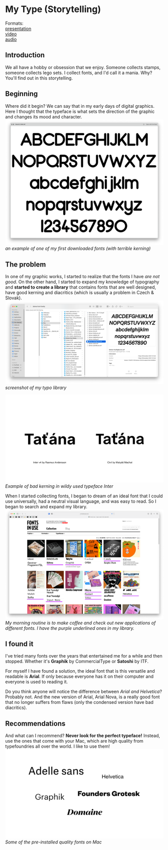 # My Type (Storytelling)

Formats:\
[presentation](presentation/storytelling.pdf)\
[video](video/storytelling.mp4)\
[audio](Audio/storytelling.mp3)


## Introduction
We all have a hobby or obsession that we enjoy. Someone collects stamps, someone collects lego sets. I collect fonts, and I'd call it a mania. Why? You'll find out in this storytelling.

## Beginning
Where did it begin? We can say that in my early days of digital graphics. Here I thought that the typeface is what sets the direction of the graphic and changes its mood and character.
![an example of one of my first downloaded fonts](images/firsttypeface.png)
*an example of one of my first downloaded fonts (with terrible kerning)*

## The problem
In one of my graphic works, I started to realize that the fonts I have *are not good*. On the other hand, I started to expand my knowledge of typography and **started to create a library** that contains fonts that are well designed, have good kerning and diacritics (which is usually a problem in Czech & Slovak).
![My library of good fonts](images/library.png)*screenshot of my typo library*

![Example of bad kerning in wildy used typeface Inter](images/badkerning.png)
*Example of bad kerning in wildy used typeface Inter*

When I started collecting fonts, I began to dream of an ideal font that I could use universally, had a neutral visual language, and was easy to read. So I began to search and expand my library.
![My library of good fonts](images/Fontsinuse.png)*My morning routine is to make coffee and check out new applications of different fonts. I have the purple underlined ones in my library.*

## I found it
I've tried many fonts over the years that entertained me for a while and then stopped. Whether it's **Graphik** by CommercialType or **Satoshi** by ITF.  

For myself I have found a solution, the ideal font that is this versatile and readable is **Arial**. If only because everyone has it on their computer and everyone is used to reading it.

Do you think anyone will notice the difference between *Arial and Helvetica*? Probably not. And the new version of Arial, Arial Nova, is a really good font that no longer suffers from flaws (only the condensed version have bad diacritics).

## Recommendations
And what can I recommend? **Never look for the perfect typeface!** Instead, use the ones that come with your Mac, which are high quality from typefoundries all over the world. I like to use them!
![My library of good fonts](images/macfonts.png)
*Some of the pre-installed quality fonts on Mac*